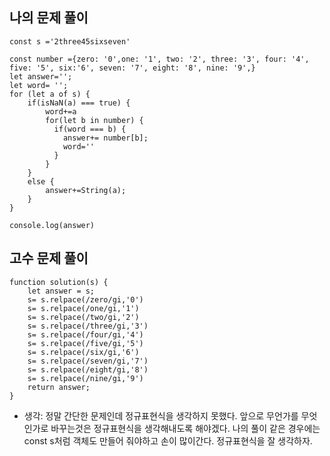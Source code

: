 <h2>나의 문제 풀이</h2>

    const s ='2three45sixseven'

    const number ={zero: '0',one: '1', two: '2', three: '3', four: '4', five: '5', six:'6', seven: '7', eight: '8', nine: '9',}
    let answer='';
    let word= '';
    for (let a of s) {
        if(isNaN(a) === true) {
            word+=a
            for(let b in number) {
              if(word === b) {
                answer+= number[b];
                word=''
              }
            }
        }
        else {
            answer+=String(a);    
        }
    }

    console.log(answer)

<h2>고수 문제 풀이</h2>

    function solution(s) {
        let answer = s;
        s= s.relpace(/zero/gi,'0')
        s= s.relpace(/one/gi,'1')
        s= s.relpace(/two/gi,'2')
        s= s.relpace(/three/gi,'3')
        s= s.relpace(/four/gi,'4')
        s= s.relpace(/five/gi,'5')
        s= s.relpace(/six/gi,'6')
        s= s.relpace(/seven/gi,'7')
        s= s.relpace(/eight/gi,'8')
        s= s.relpace(/nine/gi,'9')
        return answer;
    }

  - 생각: 정말 간단한 문제인데 정규표현식을 생각하지 못했다. 앞으로 무언가를 무엇인가로 바꾸는것은 정규표현식을 생각해내도록 해야겠다. 나의 풀이 같은 경우에는 const s처럼 객체도 만들어 줘야하고 손이 많이간다. 정규표현식을 잘 생각하자.
